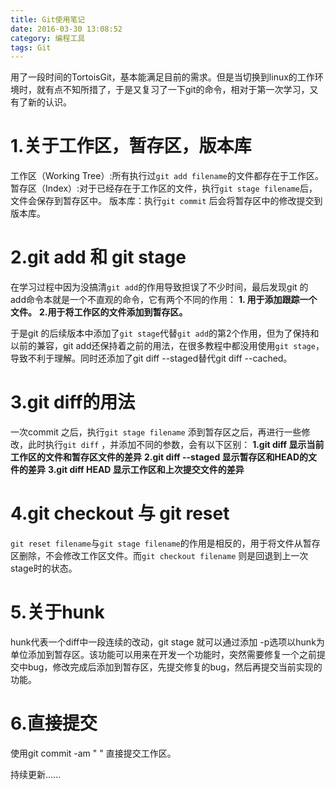 ```yaml
---
title: Git使用笔记
date: 2016-03-30 13:08:52
category: 编程工具
tags: Git
---
```


用了一段时间的TortoisGit，基本能满足目前的需求。但是当切换到linux的工作环境时，就有点不知所措了，于是又复习了一下git的命令，相对于第一次学习，又有了新的认识。

# 1.关于工作区，暂存区，版本库
工作区（Working Tree）:所有执行过`git add filename`的文件都存在于工作区。
暂存区（Index）:对于已经存在于工作区的文件，执行`git stage filename`后，文件会保存到暂存区中。
版本库：执行`git commit` 后会将暂存区中的修改提交到版本库。

# 2.git add 和 git stage
在学习过程中因为没搞清`git add`的作用导致担误了不少时间，最后发现git 的 add命令本就是一个不直观的命令，它有两个不同的作用：
**1. 用于添加跟踪一个文件。**
**2.用于将工作区的文件添加到暂存区。**

于是git 的后续版本中添加了`git stage`代替`git add`的第2个作用，但为了保持和以前的兼容，git add还保持着之前的用法，在很多教程中都没用使用`git stage`，导致不利于理解。同时还添加了git diff --staged替代git diff --cached。

# 3.git diff的用法
一次commit 之后，执行`git stage filename` 添到暂存区之后，再进行一些修改，此时执行`git diff` ，并添加不同的参数，会有以下区别：
**1.git diff 显示当前工作区的文件和暂存区文件的差异**
**2.git diff --staged 显示暂存区和HEAD的文件的差异**
**3.git diff HEAD 显示工作区和上次提交文件的差异**

# 4.git checkout 与 git reset
`git reset filename`与`git stage filename`的作用是相反的，用于将文件从暂存区删除，不会修改工作区文件。而`git checkout filename` 则是回退到上一次stage时的状态。

# 5.关于hunk
hunk代表一个diff中一段连续的改动，git stage 就可以通过添加 -p选项以hunk为单位添加到暂存区。该功能可以用来在开发一个功能时，突然需要修复一个之前提交中bug，修改完成后添加到暂存区，先提交修复的bug，然后再提交当前实现的功能。

# 6.直接提交
使用git commit -am " "  直接提交工作区。


持续更新......